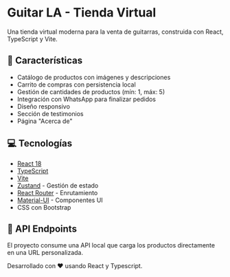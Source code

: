 # Guitar LA - Tienda Virtual

Una tienda virtual moderna para la venta de guitarras, construida con React, TypeScript y Vite.

## 🚀 Características

- Catálogo de productos con imágenes y descripciones
- Carrito de compras con persistencia local
- Gestión de cantidades de productos (mín: 1, máx: 5)
- Integración con WhatsApp para finalizar pedidos
- Diseño responsivo
- Sección de testimonios
- Página "Acerca de"

## 💻 Tecnologías

- [React 18](https://reactjs.org/)
- [TypeScript](https://www.typescriptlang.org/)
- [Vite](https://vitejs.dev/)
- [Zustand](https://zustand-demo.pmnd.rs/) - Gestión de estado
- [React Router](https://reactrouter.com/) - Enrutamiento
- [Material-UI](https://mui.com/) - Componentes UI
- CSS con Bootstrap


## 📱 API Endpoints

El proyecto consume una API local que carga los productos directamente en una URL personalizada.


Desarrollado con ❤️ usando React y Typescript.